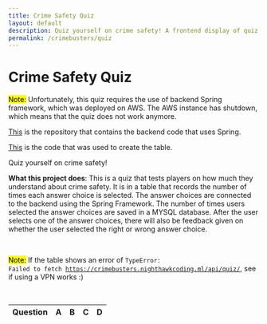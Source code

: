```yaml
---
title: Crime Safety Quiz 
layout: default
description: Quiz yourself on crime safety! A frontend display of quiz questions that connects to backend using Spring and Java. 
permalink: /crimebusters/quiz
---
```


# Crime Safety Quiz 

<mark>Note:</mark> Unfortunately, this quiz requires the use of backend Spring framework, which was deployed on AWS. The AWS instance has shutdown, which means that the quiz does not work anymore.  

[This](https://github.com/VidhiKulkarni/crimebusters) is the repository that contains the backend code that uses Spring.

[This](https://raw.githubusercontent.com/lwu1822/fastpages/master/_posts/2022-10-22-crimebustersFrontendAPITable.md) is the code that was used to create the table.

Quiz yourself on crime safety!

**What this project does**: This is a quiz that tests players on how much they understand about crime safety. It is in a table that records the number of times each answer choice is selected. The answer choices are connected to the backend using the Spring Framework. The number of times users selected the answer choices are saved in a MYSQL database. After the user selects one of the answer choices, there will also be feedback given on whether the user selected the right or wrong answer choice. 

<br>

<mark>Note:</mark> If the table shows an error of <code>TypeError: Failed to fetch https://crimebusters.nighthawkcoding.ml/api/quiz/</code>, see if using a VPN works :)

<br>


<!-- HTML table fragment for page -->

<table>
  <thead>
  <tr>
    <th>Question</th>
    <th>A</th>
    <th>B</th>
    <th>C</th>
    <th>D</th>
  </tr>
  </thead>
  <tbody id="result">
    <!-- javascript generated data -->
  </tbody>
</table>

<!-- Script is layed out in a sequence (without a function) and will execute when page is loaded -->
<script>

  // prepare HTML defined "result" container for new output
  const resultContainer = document.getElementById("result");

  // keys for quiz reactions
  const CHOICEA = "choiceA";
  const CHOICEB = "choiceB";
  const CHOICEC = "choiceC";
  const CHOICED = "choiceD";



  // prepare fetch urls
  // const url = "https://flask.nighthawkcodingsociety.com/api/jokes";
  const url = "https://crimebusters.nighthawkcoding.ml/api/quiz";
  const get_url = url +"/";
  const choiceA_url = url + "/choiceA/";  // choiceA reaction
  const choiceB_url = url + "/choiceB/";  // choiceB reaction
  const choiceC_url = url + "/choiceC/";  // choiceC option
  const choiceD_url = url + "/choiceD/";  // choiceD option


  // prepare fetch GET options
  const options = {
    method: 'GET', // *GET, POST, PUT, DELETE, etc.
    mode: 'cors', // no-cors, *cors, same-origin
    cache: 'default', // *default, no-cache, reload, force-cache, only-if-cached
    credentials: 'same-origin', // include, same-origin, omit
    headers: {
      'Content-Type': 'application/json'
      // 'Content-Type': 'application/x-www-form-urlencoded',
    },
  };
  // prepare fetch PUT options, clones with JS Spread Operator (...)
  const put_options = {...options, method: 'PUT'}; // clones and replaces method
// answers
  
  const answers = ["A. People are hesitant to call out of fear they will be identified by the potential criminal", "B. People take for granted that someone else has already contacted the police", "C. They worry about being embarrassed if their suspicions prove to be unfounded", "D. All of the above", "A. Charge at them and take care of it yourself", "B. Hide somewhere safe and call the police", "C. Give up your belongings and run from your house", "D. Don't do anything", "A. A vehicles moving slowly and without lights, or seemingly repetitive or suspicious", "B. Containing one or more suspicious people observed at an unusual hour.", "C. Vehicles being loaded with valuables in front of closed businesses or residences", "D. All of the above", "A. Run away in the other direction as fast as you can", "B. Give them your belongings and retreat a good distance away", "C. Adamantly refuse to listen to their demands", "D. Slowly back up at a slow pace and negotiate with the criminal"];
  // fetch the API
  fetch(get_url, options)
    // response is a RESTful "promise" on any successful fetch
    .then(response => {
      // check for response errors
      if (response.status !== 200) {
          error('GET API response failure: ' + response.status);
          return;
      }
      // valid response will have JSON data
      response.json().then(data => {
          console.log(data);
          var i = 0;
          for (const row of data) {
            if (i == 0) {
              console.log("i = 0");
            }
            if (i == 1) {
              console.log("i = 1");
            }
            // make "tr element" for each "row of data"
            const tr = document.createElement("tr");
            
            // td for joke cell
            const quiz = document.createElement("td");
              quiz.innerHTML = row.id + ". " + row.quiz + "<br />" + answers[i] + "<br />" + answers[i+1] + "<br />" + answers[i+2] + "<br />" + answers[i+3];  // add fetched data to innerHTML

            // td for choiceA cell with onclick actions
            const choiceA = document.createElement("td");
              const choiceA_but = document.createElement('button');
              choiceA_but.id = CHOICEA+row.id   // establishes a choiceA JS id for cell
              choiceA_but.innerHTML = row.choiceA;  // add fetched "choiceA count" to innerHTML
              choiceA_but.onclick = function () {
                // onclick function call with "choiceA parameters"
                reaction(CHOICEA, choiceA_url+row.id, choiceA_but.id);  
                console.log(choiceA_but.id);
                // prompt for correct or incorrect
                for (let i = 1; i <= 4; i++) {
                  if (choiceA_but.id == "choiceA".concat(String(i))) {
                  alert('Incorrect. Try again.');
                  }
                }
                
               
              };
              choiceA.appendChild(choiceA_but);  // add "choiceA button" to choiceA cell

            // td for choiceB cell with onclick actions
            const choiceB = document.createElement("td");
              const choiceB_but = document.createElement('button');
              choiceB_but.id = CHOICEB+row.id  // establishes a CHOICEB JS id for cell
              choiceB_but.innerHTML = row.choiceB;  // add fetched "choiceB count" to innerHTML
              choiceB_but.onclick = function () {
                // onclick function call with "choiceB parameters"
                console.log(choiceB_but.id);

                reaction(CHOICEB, choiceB_url+row.id, choiceB_but.id);  
                // prompt for correct or incorrect
                if (choiceB_but.id == "choiceB1" || choiceB_but.id == "choiceB3") {
                  alert('Incorrect. Try again.');
                }

                if (choiceB_but.id == "choiceB2" || choiceB_but.id == "choiceB4") {
                  alert('Correct!');
                }

              };
              choiceB.appendChild(choiceB_but);  // add "choiceB button" to choiceB cell
             // choiceC
             const choiceC = document.createElement("td");
              const choiceC_but = document.createElement('button');
              choiceC_but.id = CHOICEC+row.id  // establishes a choiceC JS id for cell
              choiceC_but.innerHTML = row.choiceC;  // add fetched "choiceC count" to innerHTML
              choiceC_but.onclick = function () {
                // onclick function call with "choiceB parameters"
                console.log(choiceC_but.id);

                reaction(CHOICEC, choiceC_url+row.id, choiceC_but.id); 
                                      
                // prompt for correct or incorrect
                for (let i = 1; i <= 4; i++) {
                  if (choiceC_but.id == "choiceC".concat(String(i))) {
                  alert('Incorrect. Try again.');
                  }
                }
                
              };
             choiceC.appendChild(choiceC_but); 

             const choiceD = document.createElement("td");
              const choiceD_but = document.createElement('button');
              choiceD_but.id = CHOICED+row.id  
              choiceD_but.innerHTML = row.choiceD;  
              choiceD_but.onclick = function () {
                // onclick function call with "choiceD parameters"
                console.log(choiceD_but.id);

                reaction(CHOICED, choiceD_url+row.id, choiceD_but.id); 
  
                // prompt for correct or incorrect
                if (choiceD_but.id == "choiceD1" || choiceD_but.id == "choiceD3") {
                  alert('Correct!');
                } 

                if (choiceD_but.id == "choiceD2" || choiceD_but.id == "choiceD4") {
                  alert('Incorrect. Try again.');
                }
              };
             choiceD.appendChild(choiceD_but); 


            // this builds ALL td's (cells) into tr (row) element
            tr.appendChild(quiz);
            tr.appendChild(choiceA);
            tr.appendChild(choiceB);
            tr.appendChild(choiceC);
            tr.appendChild(choiceD);



            // this adds all the tr (row) work above to the HTML "result" container
            resultContainer.appendChild(tr);
            i+=4;
          }
      })
  })
  // catch fetch errors (ie Nginx ACCESS to server blocked)
  .catch(err => {
    error(err + " " + get_url);
  });

  // Reaction functions
  function reaction(type, put_url, elemID) {

    // fetch the API
    fetch(put_url, put_options)
    // response is a RESTful "promise" on any successful fetch
    .then(response => {
      // check for response errors
      if (response.status !== 200) {
          error("PUT API response failure: " + response.status)
          return;  // api failure
      }
      // valid response will have JSON data
      response.json().then(data => {
          console.log(data);
          // Choices updated/incremented
          if (type === CHOICEA) // choiceA data element
            document.getElementById(elemID).innerHTML = data.choiceA;  // fetched choiceA data assigned to choiceA Document Object Model (DOM)
          else if (type === CHOICEB) // choiceB data element
            document.getElementById(elemID).innerHTML = data.choiceB;  // fetched choiceB data assigned to choiceB Document Object Model (DOM)
          else if (type === CHOICEC) // choiceC data element
            document.getElementById(elemID).innerHTML = data.choiceC;  // fetched choiceC data assigned to choiceC Document Object Model (DOM)
          else if (type === CHOICED) // choiceD data element
            document.getElementById(elemID).innerHTML = data.choiceD;  // fetched choiceD data assigned to choiceD Document Object Model (DOM)
          else
            error("unknown type: " + type);  // should never occur
      })
    })
    // catch fetch errors (ie Nginx ACCESS to server blocked)
    .catch(err => {
      error(err + " " + put_url);
    });
    
  }

  // Something went wrong with actions or responses
  function error(err) {
    // log as Error in console
    console.error(err);
    // append error to resultContainer
    const tr = document.createElement("tr");
    const td = document.createElement("td");
    td.innerHTML = err;
    tr.appendChild(td);
    resultContainer.appendChild(tr);

  }

</script>